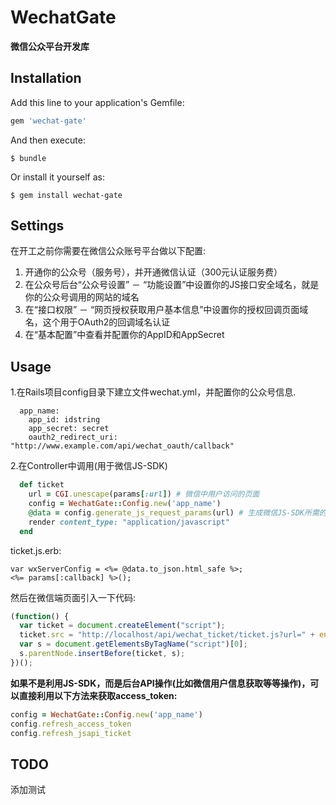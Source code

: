 # WechatGate

**微信公众平台开发库**

## Installation

Add this line to your application's Gemfile:

```ruby
gem 'wechat-gate'
```

And then execute:

    $ bundle

Or install it yourself as:

    $ gem install wechat-gate

## Settings

在开工之前你需要在微信公众账号平台做以下配置:

1. 开通你的公众号（服务号），并开通微信认证（300元认证服务费）
2. 在公众号后台“公众号设置” － “功能设置”中设置你的JS接口安全域名，就是你的公众号调用的网站的域名
3. 在“接口权限” － “网页授权获取用户基本信息”中设置你的授权回调页面域名，这个用于OAuth2的回调域名认证
4. 在“基本配置”中查看并配置你的AppID和AppSecret

## Usage

1.在Rails项目config目录下建立文件wechat.yml，并配置你的公众号信息.

```
  app_name:
    app_id: idstring
    app_secret: secret
    oauth2_redirect_uri: "http://www.example.com/api/wechat_oauth/callback"
```

2.在Controller中调用(用于微信JS-SDK)

```ruby
  def ticket
    url = CGI.unescape(params[:url]) # 微信中用户访问的页面
    config = WechatGate::Config.new('app_name')
    @data = config.generate_js_request_params(url) # 生成微信JS-SDK所需的jsapi_ticket，signature等等参数供前段js使用
    render content_type: "application/javascript"
  end
```

ticket.js.erb:

```
var wxServerConfig = <%= @data.to_json.html_safe %>;
<%= params[:callback] %>();
```

然后在微信端页面引入一下代码:

```js
(function() {
  var ticket = document.createElement("script");
  ticket.src = "http://localhost/api/wechat_ticket/ticket.js?url=" + encodeURIComponent(window.location.href.split('#')[0]) + "&callback=wxCallback";
  var s = document.getElementsByTagName("script")[0];
  s.parentNode.insertBefore(ticket, s);
})();
```


**如果不是利用JS-SDK，而是后台API操作(比如微信用户信息获取等等操作)，可以直接利用以下方法来获取access_token:**
```ruby
config = WechatGate::Config.new('app_name')
config.refresh_access_token
config.refresh_jsapi_ticket
```


## TODO

添加测试
